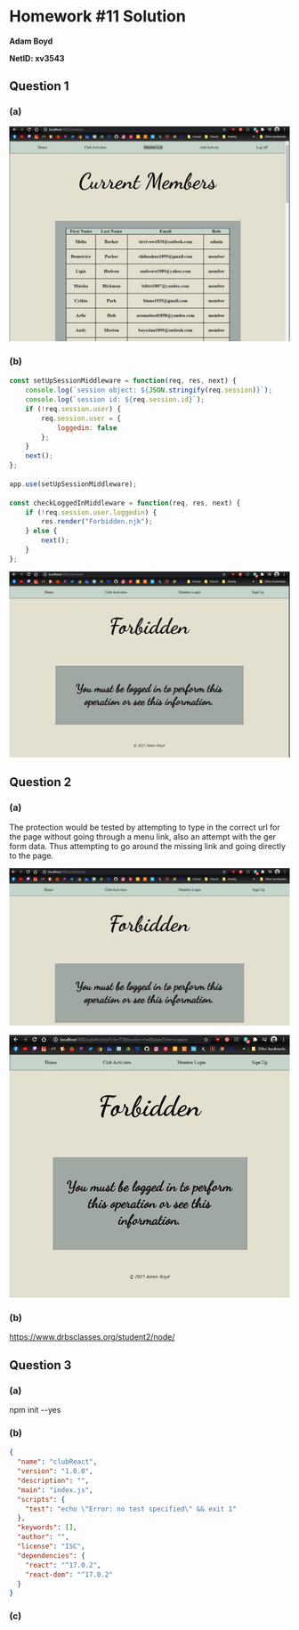# Homework #11 Solution

**Adam Boyd**

**NetID: xv3543**

## Question 1

### (a)

![Screenshot for Question 1a](/images/HW111a.JPG)

### (b)

```javascript
const setUpSessionMiddleware = function(req, res, next) {
    console.log(`session object: ${JSON.stringify(req.session)}`);
    console.log(`session id: ${req.session.id}`);
    if (!req.session.user) {
        req.session.user = {
            loggedin: false
        };
    }
    next();
};

app.use(setUpSessionMiddleware);

const checkLoggedInMiddleware = function(req, res, next) {
    if (!req.session.user.loggedin) {
        res.render("Forbidden.njk");
    } else {
        next();
    }
};
```

![Screenshot for Question 1b](/images/HW111b.JPG)

## Question 2

### (a)

The protection would be tested by attempting to type in the correct url for the page without going through a menu link, also an attempt with the ger form data. Thus attempting to go around the missing link and going directly to the page.

![Screenshot for Question 2a part a](/images/HW112aa.JPG)

![Screenshot for Question 2a part b](/images/HW112ab.JPG)

### (b)

<https://www.drbsclasses.org/student2/node/>

## Question 3

### (a)

npm init --yes

### (b)

```json
{
  "name": "clubReact",
  "version": "1.0.0",
  "description": "",
  "main": "index.js",
  "scripts": {
    "test": "echo \"Error: no test specified\" && exit 1"
  },
  "keywords": [],
  "author": "",
  "license": "ISC",
  "dependencies": {
    "react": "^17.0.2",
    "react-dom": "^17.0.2"
  }
}
```

### (c)

